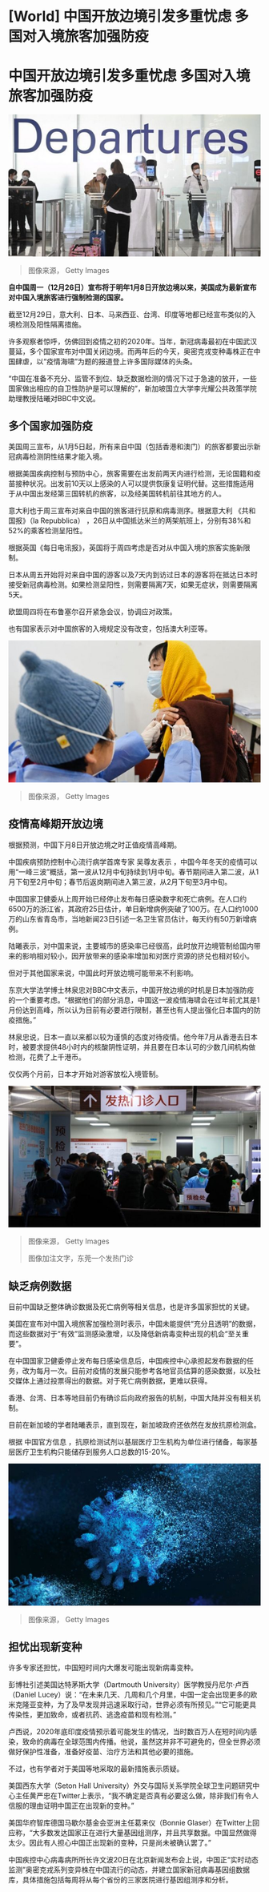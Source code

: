 # [World] 中国开放边境引发多重忧虑 多国对入境旅客加强防疫

#  中国开放边境引发多重忧虑 多国对入境旅客加强防疫


![飞机场](_128146155_gettyimages-1245847618.jpg)

> 图像来源，  Getty Images

**自中国周一（12月26日）宣布将于明年1月8日开放边境以来，美国成为最新宣布对中国入境旅客进行强制检测的国家。**

截至12月29日，意大利、日本、马来西亚、台湾、印度等地都已经宣布类似的入境检测及阳性隔离措施。

许多观察者惊呼，仿佛回到疫情之初的2020年。当年，新冠病毒最初在中国武汉蔓延，多个国家宣布对中国关闭边境。而两年后的今天，奥密克戎变种毒株正在中国肆虐，以“疫情海啸”为题的报道登上许多国际媒体的头条。

“中国在准备不充分、监管不到位、缺乏数据检测的情况下过于急速的放开，一些国家做出相应的自卫性防护是可以理解的”，新加坡国立大学李光耀公共政策学院助理教授陆曦对BBC中文说。


##  多个国家加强防疫

美国周三宣布，从1月5日起，所有来自中国（包括香港和澳门）的旅客都要出示新冠病毒检测阴性结果才能入境。

根据美国疾病控制与预防中心，旅客需要在出发前两天内进行检测，无论国籍和疫苗接种状况。出发前10天以上感染的人可以提供恢康复证明代替。这些措施适用于从中国出发经第三国转机的旅客，以及经美国转机前往其地方的人。

意大利也于周三宣布对来自中国的旅客进行抗原和病毒测序。根据意大利 《共和国报》（la Repubblica）  ，26日从中国抵达米兰的两架航班上，分别有38%和52%的乘客检测呈阳性。


根据英国《每日电讯报》，英国将于周四考虑是否对从中国入境的旅客实施新限制。

日本从周五开始将对来自中国的游客以及7天内到访过日本的游客将在抵达日本时接受新冠病毒检测。如果检测呈阳性，则需要隔离7天，如果无症状，则需要隔离5天。

欧盟周四将在布鲁塞尔召开紧急会议，协调应对政策。

也有国家表示对中国旅客的入境规定没有改变，包括澳大利亚等。

![接种疫苗](_128146157_gettyimages-1245862983.jpg)

> 图像来源，  Getty Images

##  疫情高峰期开放边境

根据预测，中国下月8日开放边境之时正值疫情高峰期。

中国疾病预防控制中心流行病学首席专家 吴尊友表示  ，中国今年冬天的疫情可以用“一峰三波”概括，第一波从12月中旬持续到1月中旬。春节期间进入第二波，从1月下旬至2月中旬；春节后返岗期间进入第三波，从2月下旬至3月中旬。

中国国家卫健委从上周开始已经停止发布每日感染数字和死亡病例。在人口约6500万的浙江省，其政府25日估计，单日新增病例突破了100万。在人口约1000万的山东省青岛市，当地新闻23日引述一名卫生官员估计，每天约有50万新增病例。

陆曦表示，对中国来说，主要城市的感染率已经很高，此时放开边境管制给国内带来的影响相对较小，因开放带来的感染率增加和对医疗资源的挤兑也相对较小。

但对于其他国家来说，中国此时开放边境可能带来不利影响。

东京大学法学博士林泉忠对BBC中文表示，中国开放边境的时机是日本加强防疫的一个重要考虑。“根据他们的部分消息，中国这一波疫情海啸会在过年前尤其是1月份达到高峰，所以认为目前有必要进行限制，甚至也有人提出强化日本国内的防疫措施。”

林泉忠说，日本一直以来都以较为谨慎的态度对待疫情。他今年7月从香港去日本时，被要求提供48小时内的核酸阴性证明，并且要在日本认可的少数几间机构做检测，花费了上千港币。

仅仅两个月前，日本才开始对游客放松入境管制。

![发热门诊](_128146160_gettyimages-1451689284.jpg)

> 图像来源，  Getty Images
>
> 图像加注文字，东莞一个发热门诊

##  缺乏病例数据

目前中国缺乏整体确诊数据及死亡病例等相关信息，也是许多国家担忧的关键。

美国在宣布对中国入境旅客加强检测时表示，中国未能提供“充分且透明”的数据，而这些数据对于“有效”监测感染激增，以及降低新病毒变种出现的机会“至关重要”。

在中国国家卫健委停止发布每日感染信息后，中国疾控中心承担起发布数据的任务，改为每月一次。目前对疫情的发展只能参考各地官员估算的感染数据，以及社交媒体上通过投票得出的数据。对于死亡病例数据，更难以获得。

香港、台湾、日本等地目前仍有确诊后向政府报告的机制，中国大陆并没有相关机制。

目前在新加坡的学者陆曦表示，直到现在，新加坡政府还依然在发放抗原检测盒。

根据 中国官方信息  ，抗原检测试剂以基层医疗卫生机构为单位进行储备，每家基层医疗卫生机构只能储存到服务人口总数的15-20%。

![新冠病毒](_128146162_gettyimages-1354651238.jpg)

> 图像来源，  Getty Images

##  担忧出现新变种

许多专家还担忧，中国短时间内大爆发可能出现新病毒变种。

彭博社引述美国达特茅斯大学（Dartmouth University）医学教授丹尼尔·卢西（Daniel Lucey）说：“在未来几天、几周和几个月里，中国一定会出现更多的欧米克隆亚变种，为了及早发现并迅速采取行动，世界必须有所预见。”“它可能更具传染性，更加致命，或者抗药、逃逸疫苗和现有检测。”

卢西说，2020年底印度疫情预示着可能发生的情况，当时数百万人在短时间内感染，致命的病毒在全球范围内传播。他说，虽然这并非不可避免的，但全世界必须做好保护性准备，准备好疫苗、治疗方法和其他必要的措施。

不过，也有学者对于美国等地采取的最新措施表示质疑。

美国西东大学（Seton Hall University）外交与国际关系学院全球卫生问题研究中心主任黄严忠在Twitter上表示，“我不确定是否真有必要这么做，除非我们有令人信服的理由证明中国正在出现新的变种。”

美国华府智库德国马歇尔基金会亚洲主任葛来仪（Bonnie Glaser）在Twitter上回应称，“大多数发达国家正在进行大量基因组测序，并且共享数据。中国显然做得太少。因此有人担心中国正出现新的变种，只是尚未被确认罢了。”

中国疾控中心病毒病所所长许文波20日在北京新闻发布会上说，中国正“实时动态监测”奥密克戎系列变异株在中国流行的动态，并建立国家新冠病毒基因组数据库，具体措施包括每周将从每个省份的三家医院进行基因组测序和分析。


